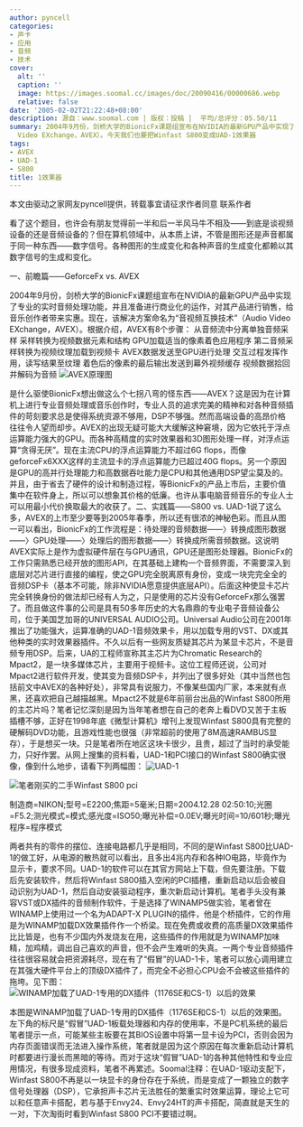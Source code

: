 ```yaml
---
author: pyncell
categories:
- 声卡
- 应用
- 音频
- 技术
cover:
  alt: ''
  caption: ''
  image: https://images.soomal.cc/images/doc/20090416/00000686.webp
  relative: false
date: '2005-02-02T21:22:48+08:00'
description: 源自：www.soomal.com | 版权：投稿 |  平均/总评分：05.50/11
summary: 2004年9月份，剑桥大学的BionicFx课题组宣布在NVIDIA的最新GPU产品中实现了专业的实时音频处理功能，并且准备进行商业化的运作，对其产品进行销售，给音乐创作者带来实惠。现在，该解决方案命名为“音视频互换技术”（Audio
  Video EXchange，AVEX）。今天我们也要把Winfast S800变成UAD-1效果器
tags:
- AVEX
- UAD-1
- S800
title: 1效果器
---
```


本文由驱动之家网友pyncell提供，转载事宜请征求作者同意 
联系作者

看了这个题目，也许会有朋友觉得前一半和后一半风马牛不相及――到底是谈视频设备的还是音频设备的？但在算机领域中，从本质上讲，不管是图形还是声音都属于同一种东西――数字信号。各种图形的生成变化和各种声音的生成变化都赖以其数字信号的生成和变化。

一、前瞻篇――GeforceFx vs. AVEX

2004年9月份，剑桥大学的BionicFx课题组宣布在NVIDIA的最新GPU产品中实现了专业的实时音频处理功能，并且准备进行商业化的运作，对其产品进行销售，给音乐创作者带来实惠。现在，该解决方案命名为“音视频互换技术”（Audio Video EXchange，AVEX）。根据介绍，AVEX有8个步骤：  从音频流中分离单独音频采样  采样转换为视频数据元素和结构  GPU加载适当的像素着色应用程序  第二音频采样转换为视频纹理加载到视频卡  AVEX数据发送至GPU进行处理  交互过程发挥作用，读写结果至纹理  着色后的像素的最后输出发送到幕外视频缓存  视频数据拾回并解码为音频 
![AVEX原理图](https://images.soomal.cc/images/doc/20090416/00000685.webp)




是什么驱使BionicFx想出做这么个七拐八弯的怪东西――AVEX？这是因为在计算机上进行专业音频处理或音乐创作时，专业人员的追求完美的精神和对各种音频插件的苛刻要求总是使得系统资源不够用，DSP不够强。然而高端设备的高昂价格往往令人望而却步。AVEX的出现无疑可能大大缓解这种窘境，因为它依托于浮点运算能力强大的GPU。而各种高精度的实时效果器和3D图形处理一样，对浮点运算“贪得无厌”。现在主流CPU的浮点运算能力不超过6G flops，而像geforceFx6XXX这样的主流显卡的浮点运算能力已超过40G flops。另一个原因是GPU的高并行处理能力和高数据吞吐能力是CPU和其他通用DSP望尘莫及的。并且，由于省去了硬件的设计和制造过程，等BionicFx的产品上市后，主要价值集中在软件身上，所以可以想象其价格的低廉。也许从事电脑音频音乐的专业人士可以用最小代价换取最大的收获了。二、实践篇――S800 vs. UAD-1说了这么多，AVEX的上市至少要等到2005年春季，所以还有很浓的神秘色彩。而且从图一可以看出，BionicFx的工作流程是：待处理的音频数据――〉转换成图形数据――〉GPU处理――〉处理后的图形数据――〉转换成所需音频数据。这说明AVEX实际上是作为虚拟硬件层在与GPU通讯，GPU还是图形处理器。BionicFx的工作只需熟悉已经开放的图形API，在其基础上建构一个音频界面，不需要深入到底层对芯片进行直接的编程，使之GPU完全脱离原有身份，变成一块完完全全的音频DSP卡（基本不可能，除非NVIDIA愿意提供底层API）。后面这种使显卡芯片完全转换身份的做法却已经有人为之，只是使用的芯片没有GeforceFx那么强罢了。而且做这件事的公司是具有50多年历史的大名鼎鼎的专业电子音频设备公司，位于美国芝加哥的UNIVERSAL AUDIO公司。Universal Audio公司在2001年推出了功能强大，运算准确的UAD-1音频效果卡，用以加载专用的VST、DX或其他种类的实时效果器插件。不久以后有一些网友质疑其芯片为某显卡芯片，不是音频专用DSP。后来，UA的工程师宣称其主芯片为Chromatic Research的Mpact2，是一块多媒体芯片，主要用于视频卡。这位工程师还说，公司对Mpact2进行软件开发，使其变为音频DSP卡，并列出了很多好处（其中当然也包括前文中AVEX的各种好处），非常具有说服力，不像某些国内厂家，本来就有点黑，还喜欢把自己越描越黑。Mpact2不就是6年前丽台出品的Winfast S800所用的主芯片吗？笔者记忆深刻是因为当年笔者想在自己的老奔上看DVD又苦于主板插槽不够，正好在1998年底《微型计算机》增刊上发现Winfast S800具有完整的硬解码DVD功能，且游戏性能也很强（非常超前的使用了8M高速RAMBUS显存），于是想买一块。只是笔者所在地区这块卡很少，且贵，超过了当时的承受能力，只好作罢。从网上搜集的资料看，UAD-1和PCI接口的Winfast S800确实很像，像到什么地步，请看下列两幅图：
![UAD-1](https://images.soomal.cc/images/doc/20090416/00000686.webp)




![笔者刚买的二手Winfast S800 pci](https://images.soomal.cc/images/doc/20090416/00000687.webp)

制造商=NIKON;型号=E2200;焦距=5毫米;日期=2004.12.28 02:50:10;光圈=F5.2;测光模式=模式;感光度=ISO50;曝光补偿=0.0EV;曝光时间=10/601秒;曝光程序=程序模式


两者共有的零件的摆位、连接电路都几乎是相同，不同的是Winfast S800比UAD-1的做工好，从电源的散热就可以看出，且多出4兆内存和各种IO电路，毕竟作为显示卡，要求不同。UAD-1的软件可以在其官方网站上下载，但先要注册。下载后先安装软件，然后将Winfast S800插入空闲的PCI插槽，重新启动以后会被自动识别为UAD-1，然后自动安装驱动程序，重次新启动计算机。笔者手头没有兼容VST或DX插件的音频制作软件，于是选择了WINAMP5做实验，笔者曾在WINAMP上使用过一个名为ADAPT-X PLUGIN的插件，他是个桥插件，它的作用是为WINAMP加载DX效果插件作一个桥梁。现在免费或收费的高质量DX效果插件比比皆是，也有不少国内外发烧友在用，这些插件的作用就是为WINAMP加味精，加鸡精，调出自己喜欢的声音，但不会产生难听的失真。一两个专业音频插件往往很容易就会把资源耗尽，现在有了“假冒”的UAD-1卡，笔者可以放心调用建立在其强大硬件平台上的顶级DX插件了，而完全不必担心CPU会不会被这些插件的拖垮。见下图：![WINAMP加载了UAD-1专用的DX插件（1176SE和CS-1）以后的效果](https://images.soomal.cc/images/doc/20090416/00000688.webp)




本图是WINAMP加载了UAD-1专用的DX插件（1176SE和CS-1）以后的效果图。左下角的标尺是“假冒”UAD-1板载处理器和内存的使用率，不是PC机系统的最后笔者提示一点，可能某些主板要在其BIOS设置中将第一显卡设为PCI，否则会因为内存页面错误而无法进入操作系统，笔者就是因为这个原因在每次重新启动计算机时都要进行漫长而黑暗的等待。而对于这块“假冒”UAD-1的各种其他特性和专业应用情况，有很多现成资料，笔者不再累述。Soomal注释：在UAD-1驱动支配下，Winfast S800不再是以一块显卡的身份存在于系统，而是变成了一颗独立的数字信号处理器（DSP），它承担声卡芯片无法胜任的繁重实时效果运算，理论上它可以和任意声卡搭配，若与基于Envy24、Envy24HT的声卡搭配，简直就是天生的一对，下次淘街时看到Winfast S800 PCI不要错过啊。